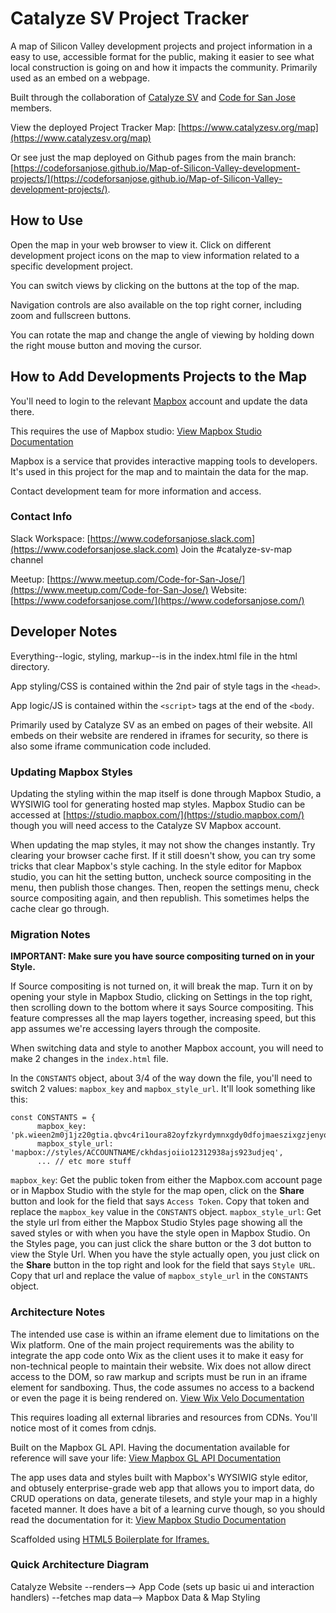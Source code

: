 # Catalyze SV Project Tracker

A map of Silicon Valley development projects and project information in a easy to use, accessible format for the public, making it easier to see what local construction is going on and how it impacts the community. Primarily used as an embed on a webpage.

Built through the collaboration of [Catalyze SV](https://www.catalyzesv.org/) and [Code for San Jose](https://www.codeforsanjose.com/) members.

View the deployed Project Tracker Map: [https://www.catalyzesv.org/map](https://www.catalyzesv.org/map)

Or see just the map deployed on Github pages from the main branch:
[https://codeforsanjose.github.io/Map-of-Silicon-Valley-development-projects/](https://codeforsanjose.github.io/Map-of-Silicon-Valley-development-projects/).

## How to Use

Open the map in your web browser to view it. Click on different development project icons on the map to view information related to a specific development project.

You can switch views by clicking on the buttons at the top of the map.

Navigation controls are also available on the top right corner, including zoom and fullscreen buttons.

You can rotate the map and change the angle of viewing by holding down the right mouse button and moving the cursor.

## How to Add Developments Projects to the Map

You'll need to login to the relevant [Mapbox](https://www.mapbox.com) account and update the data there.

This requires the use of Mapbox studio: [View Mapbox Studio Documentation](https://docs.mapbox.com/studio-manual/overview/)

Mapbox is a service that provides interactive mapping tools to developers. It's used in this project for the map and to maintain the data for the map.

Contact development team for more information and access.

### Contact Info

Slack Workspace: [https://www.codeforsanjose.slack.com](https://www.codeforsanjose.slack.com)
Join the #catalyze-sv-map channel

Meetup: [https://www.meetup.com/Code-for-San-Jose/](https://www.meetup.com/Code-for-San-Jose/)
Website: [https://www.codeforsanjose.com/](https://www.codeforsanjose.com/)

## Developer Notes

Everything--logic, styling, markup--is in the index.html file in the html directory.

App styling/CSS is contained within the 2nd pair of style tags in the `<head>`.

App logic/JS is contained within the `<script>` tags at the end of the `<body`.

Primarily used by Catalyze SV as an embed on pages of their website. All embeds on their website are rendered in iframes for security, so there is also some iframe communication code included.

### Updating Mapbox Styles

Updating the styling within the map itself is done through Mapbox Studio, a WYSIWIG tool for generating hosted map styles. Mapbox Studio can be accessed at [https://studio.mapbox.com/](https://studio.mapbox.com/) though you will need access to the Catalyze SV Mapbox account.

When updating the map styles, it may not show the changes instantly. Try clearing your browser cache first. If it still doesn't show, you can try some tricks that clear Mapbox's style caching. In the style editor for Mapbox studio, you can hit the setting button, uncheck source compositing in the menu, then publish those changes. Then, reopen the settings menu, check source compositing again, and then republish. This sometimes helps the cache clear go through.

### Migration Notes

**IMPORTANT: Make sure you have source compositing turned on in your Style.**

If Source compositing is not turned on, it will break the map. Turn it on by opening your style in Mapbox Studio, clicking on Settings in the top right, then scrolling down to the bottom where it says Source compositing. This feature compresses all the map layers together, increasing speed, but this app assumes we're accessing layers through the composite.

When switching data and style to another Mapbox account, you will need to make 2 changes in the `index.html` file.

In the `CONSTANTS` object, about 3/4 of the way down the file, you'll need to switch 2 values: `mapbox_key` and `mapbox_style_url`. It'll look something like this:

```
const CONSTANTS = {
      mapbox_key: 'pk.wieen2m0j1jz20gtia.qbvc4ri1oura82oyfzkyrdymnxgdy0dfojmaeszixgzjenyoymt5wm2iig6iejgn2eb2ixd',
      mapbox_style_url: 'mapbox://styles/ACCOUNTNAME/ckhdasjoiio12312938ajs923udjeq',
      ... // etc more stuff
```

`mapbox_key`: Get the public token from either the Mapbox.com account page or in Mapbox Studio with the style for the map open, click on the **Share** button and look for the field that says `Access Token`. Copy that token and replace the `mapbox_key` value in the `CONSTANTS` object.
`mapbox_style_url`: Get the style url from either the Mapbox Studio Styles page showing all the saved styles or with when you have the style open in Mapbox Studio. On the Styles page, you can just click the share button or the 3 dot button to view the Style Url. When you have the style actually open, you just click on the **Share** button in the top right and look for the field that says `Style URL`. Copy that url and replace the value of `mapbox_style_url` in the `CONSTANTS` object.

### Architecture Notes

The intended use case is within an iframe element due to limitations on the Wix platform. One of the main project requirements was the ability to integrate the app code onto Wix as the client uses it to make it easy for non-technical people to maintain their website. Wix does not allow direct access to the DOM, so raw markup and scripts must be run in an iframe element for sandboxing. Thus, the code assumes no access to a backend or even the page it is being rendered on.
[View Wix Velo Documentation](https://www.wix.com/velo/reference/api-overview)

This requires loading all external libraries and resources from CDNs. You'll notice most of it comes from cdnjs.

Built on the Mapbox GL API. Having the documentation available for reference will save your life: [View Mapbox GL API Documentation](https://docs.mapbox.com/mapbox-gl-js/api/)

The app uses data and styles built with Mapbox's WYSIWIG style editor, and obtusely enterprise-grade web app that allows you to import data, do CRUD operations on data, generate tilesets, and style your map in a highly faceted manner. It does have a bit of a learning curve though, so you should read the documentation for it: [View Mapbox Studio Documentation](https://docs.mapbox.com/studio-manual/overview/)

Scaffolded using [HTML5 Boilerplate for Iframes.](https://github.com/sunnymui/html5-boilerplate-for-iframes)

### Quick Architecture Diagram

Catalyze Website --renders--> App Code (sets up basic ui and interaction handlers) --fetches map data--> Mapbox Data & Map Styling

